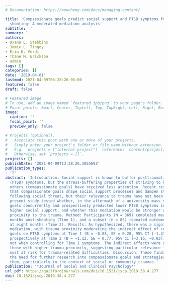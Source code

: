 ```yaml
---
# Documentation: https://wowchemy.com/docs/managing-content/

title: 'Compassionate goals predict social support and PTSD symptoms following a university
  shooting: A moderated mediation analysis'
subtitle: ''
summary: ''
authors:
- Oxana L. Stebbins
- Jamie L. Tingey
- Erin K. Verdi
- Thane M. Erickson
- admin
tags: []
categories: []
date: '2019-04-01'
lastmod: 2021-04-09T08:28:26-05:00
featured: false
draft: false

# Featured image
# To use, add an image named `featured.jpg/png` to your page's folder.
# Focal points: Smart, Center, TopLeft, Top, TopRight, Left, Right, BottomLeft, Bottom, BottomRight.
image:
  caption: ''
  focal_point: ''
  preview_only: false

# Projects (optional).
#   Associate this post with one or more of your projects.
#   Simply enter your project's folder or file name without extension.
#   E.g. `projects = ["internal-project"]` references `content/project/deep-learning/index.md`.
#   Otherwise, set `projects = []`.
projects: []
publishDate: '2021-04-09T13:28:26.105569Z'
publication_types:
- '2'
abstract: 'Introduction: Social support is known to buffer posttraumatic stress disorder
  (PTSD) symptoms, but the stress-buffering properties of striving to help and support
  others (compassionate goals) have received less attention. Recent research suggests
  that compassionate goals shape social support processes and dampen stress responses
  following social threat, but their relevance to trauma have not been examined. The
  present study tested whether, in the aftermath of a university mass shooting, compassionate
  goals concurrently and prospectively predicted lower PTSD symptoms indirectly via
  higher social support, and whether this mediation would be stronger with higher
  proximity to the trauma. Method: Participants (N = 369) completed measures four
  months post-shooting (Time 1), and a subset (n = 85) repeated outcome variables
  at eight months (Time 2). Results: As hypothesized, there was a significant moderated
  mediation, with trauma proximity moderating the indirect effect of compassionate
  goals on PTSD symptoms at Time 1 (B = −0.88, SE = 0.28, 95% CI [−1.47, −0.37]) and
  prospectively at Time 2 (B = −1.12, SE = 0.77, 95% CI [−3.16, −0.03]), although
  not when controlling for Time 1 symptoms. The indirect effects were greatest for
  those with higher trauma proximity, suggesting particular relevance for individuals
  most at risk for trauma-related difficulties. Discussion: These findings suggest
  the need for further research into compassionate goals and strategies for fostering
  them, particularly in the context of social or community traumas.'
publication: '*Journal of Social and Clinical Psychology*'
url_pdf: https://guilfordjournals.com/doi/10.1521/jscp.2019.38.4.277
doi: 10.1521/jscp.2019.38.4.277
---
```

